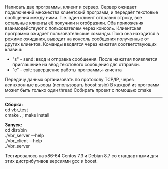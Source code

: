 Написать две программы, клиент и сервер. Сервер ожидает подключений множества клиентский программ, и передаёт текстовые сообщения между ними. Т.е. один клиент отправил строку, все остальные клиенты её получили и отобразили. 
Оба приложения взаимодействуют с пользователем через консоль.
Клиентская программа ожидает пользовательские команды. 
Пока она находится в режиме ожидания, выводит на консоль сообщения полученные от других клиентов. 
Команды вводятся через нажатия соответствующих клавиш:<br>

* "s" - send: ввод и отправка сообщения. После нажатия появляется приглашение на ввод текстового сообщения для отправки.
* "e" - exit: завершение работы программы-клиента

Передачу данных организовать по протоколу TCP/IP, через асинхронные вызовы (использовать boost::asio)
В каждой из программ может быть только один thread
Cобирать проект с помощью cmake

***

**Сборка:** <br>
 cd vbr_test <br>
 cmake . ; make install <br>

**Запуск:** <br>
 cd dist/bin <br>
 ./vbr_server --help <br>
 ./vbr_client --help <br>
 ./vbr_server <br>

Тестировалось на x86-64 Centos 7.3 и Debian 8.7 со стандартными для этих дистрибутивов версиями gcc и boost.
